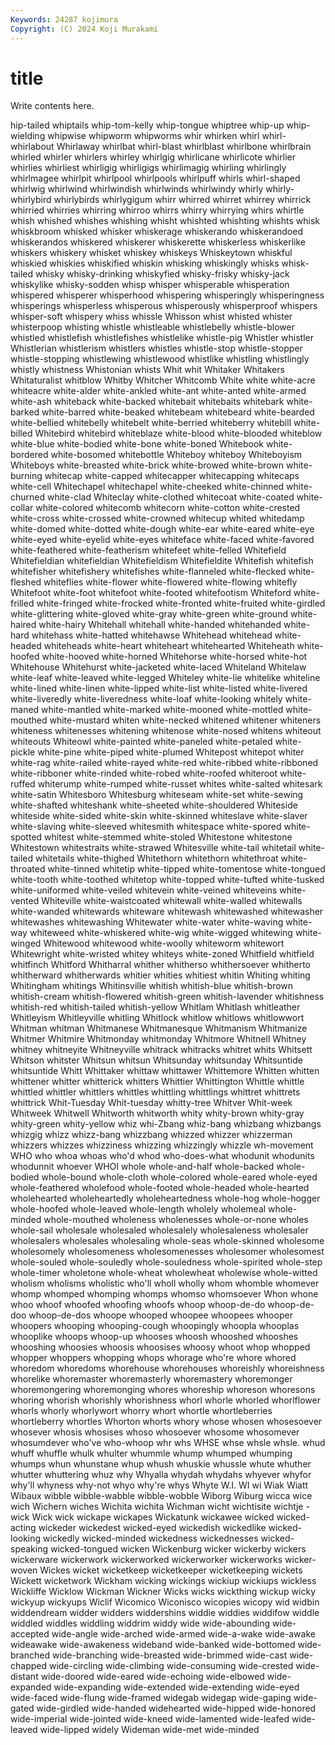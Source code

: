 ```yaml
---
Keywords: 24287 kojimura
Copyright: (C) 2024 Koji Murakami
---
```


# title

Write contents here.



hip-tailed whiptails
whip-tom-kelly whip-tongue whiptree whip-up whip-wielding whipwise whipworm whipworms whir whirken
whirl whirl- whirlabout Whirlaway whirlbat whirl-blast whirlblast whirlbone whirlbrain whirled
whirler whirlers whirley whirlgig whirlicane whirlicote whirlier whirlies whirliest whirligig
whirligigs whirlimagig whirling whirlingly whirlmagee whirlpit whirlpool whirlpools whirlpuff whirls
whirl-shaped whirlwig whirlwind whirlwindish whirlwinds whirlwindy whirly whirly- whirlybird whirlybirds
whirlygigum whirr whirred whirret whirrey whirrick whirried whirries whirring whirroo
whirrs whirry whirrying whirs whirtle whish whished whishes whishing whisht
whishted whishting whishts whisk whiskbroom whisked whisker whiskerage whiskerando whiskerandoed
whiskerandos whiskered whiskerer whiskerette whiskerless whiskerlike whiskers whiskery whisket whiskey
whiskeys Whiskeytown whiskful whiskied whiskies whiskified whiskin whisking whiskingly whisks
whisk-tailed whisky whisky-drinking whiskyfied whisky-frisky whisky-jack whiskylike whisky-sodden whisp whisper
whisperable whisperation whispered whisperer whisperhood whispering whisperingly whisperingness whisperings whisperless
whisperous whisperously whisperproof whispers whisper-soft whispery whiss whissle Whisson whist
whisted whister whisterpoop whisting whistle whistleable whistlebelly whistle-blower whistled whistlefish
whistlefishes whistlelike whistle-pig Whistler whistler Whistlerian whistlerism whistlers whistles whistle-stop
whistle-stopper whistle-stopping whistlewing whistlewood whistlike whistling whistlingly whistly whistness Whistonian
whists Whit whit Whitaker Whitakers Whitaturalist whitblow Whitby Whitcher Whitcomb
White white white-acre whiteacre white-alder white-ankled white-ant white-anted white-armed white-ash
whiteback white-backed whitebait whitebaits whitebark white-barked white-barred white-beaked whitebeam whitebeard
white-bearded white-bellied whitebelly whitebelt white-berried whiteberry whitebill white-billed Whitebird whitebird
whiteblaze white-blood white-blooded whiteblow white-blue white-bodied white-bone white-boned Whitebook white-bordered
white-bosomed whitebottle Whiteboy whiteboy Whiteboyism Whiteboys white-breasted white-brick white-browed white-brown
white-burning whitecap white-capped whitecapper whitecapping whitecaps white-cell Whitechapel whitechapel white-cheeked
white-chinned white-churned white-clad Whiteclay white-clothed whitecoat white-coated white-collar white-colored whitecomb
whitecorn white-cotton white-crested white-cross white-crossed white-crowned whitecup whited whitedamp white-domed
white-dotted white-dough white-ear white-eared white-eye white-eyed white-eyelid white-eyes whiteface white-faced
white-favored white-feathered white-featherism whitefeet white-felled Whitefield Whitefieldian whitefieldian Whitefieldism Whitefieldite
Whitefish whitefish whitefisher whitefishery whitefishes white-flanneled white-flecked white-fleshed whiteflies white-flower
white-flowered white-flowing whitefly Whitefoot white-foot whitefoot white-footed whitefootism Whiteford white-frilled
white-fringed white-frocked white-fronted white-fruited white-girdled white-glittering white-gloved white-gray white-green white-ground
white-haired white-hairy Whitehall whitehall white-handed whitehanded white-hard whitehass white-hatted whitehawse
Whitehead whitehead white-headed whiteheads white-heart whiteheart whitehearted Whiteheath white-hoofed white-hooved
white-horned Whitehorse white-horsed white-hot Whitehouse Whitehurst white-jacketed white-laced Whiteland Whitelaw
white-leaf white-leaved white-legged Whiteley white-lie whitelike whiteline white-lined white-linen white-lipped
white-list white-listed white-livered white-liveredly white-liveredness white-loaf white-looking whitely white-maned white-mantled
white-marked white-mooned white-mottled white-mouthed white-mustard whiten white-necked whitened whitener whiteners
whiteness whitenesses whitening whitenose white-nosed whitens whiteout whiteouts Whiteowl white-painted
white-paneled white-petaled white-pickle white-pine white-piped white-plumed Whitepost whitepot whiter white-rag
white-railed white-rayed white-red white-ribbed white-ribboned white-ribboner white-rinded white-robed white-roofed whiteroot
white-ruffed whiterump white-rumped white-russet whites white-salted whitesark white-satin Whitesboro Whitesburg
whiteseam white-set white-sewing white-shafted whiteshank white-sheeted white-shouldered Whiteside whiteside white-sided
white-skin white-skinned whiteslave white-slaver white-slaving white-sleeved whitesmith whitespace white-spored white-spotted
whitest white-stemmed white-stoled Whitestone whitestone Whitestown whitestraits white-strawed Whitesville white-tail
whitetail white-tailed whitetails white-thighed Whitethorn whitethorn whitethroat white-throated white-tinned whitetip
white-tipped white-tomentose white-tongued white-tooth white-toothed whitetop white-topped white-tufted white-tusked white-uniformed
white-veiled whitevein white-veined whiteveins white-vented Whiteville white-waistcoated whitewall white-walled whitewalls
white-wanded whitewards whiteware whitewash whitewashed whitewasher whitewashes whitewashing Whitewater white-water
white-waving white-way whiteweed white-whiskered white-wig white-wigged whitewing white-winged Whitewood whitewood
white-woolly whiteworm whitewort Whitewright white-wristed whitey whiteys white-zoned Whitfield whitfield
whitfinch Whitford Whitharral whither whitherso whithersoever whitherto whitherward whitherwards whitier
whities whitiest whitin Whiting whiting Whitingham whitings Whitinsville whitish whitish-blue
whitish-brown whitish-cream whitish-flowered whitish-green whitish-lavender whitishness whitish-red whitish-tailed whitish-yellow Whitlam
Whitlash whitleather Whitleyism Whitleyville whitling Whitlock whitlow whitlows whitlowwort Whitman
whitman Whitmanese Whitmanesque Whitmanism Whitmanize Whitmer Whitmire Whitmonday whitmonday Whitmore
Whitnell Whitney whitney whitneyite Whitneyville whitrack whitracks whitret whits Whitsett
Whitson whitster Whitsun whitsun Whitsunday whitsunday Whitsuntide whitsuntide Whitt Whittaker
whittaw whittawer Whittemore Whitten whitten whittener whitter whitterick whitters Whittier
Whittington Whittle whittle whittled whittler whittlers whittles whittling whittlings whittret
whittrets whittrick Whit-Tuesday Whit-tuesday whitty-tree Whitver Whit-week Whitweek Whitwell Whitworth
whitworth whity whity-brown whity-gray whity-green whity-yellow whiz whi-Zbang whiz-bang whizbang
whizbangs whizgig whizz whizz-bang whizzbang whizzed whizzer whizzerman whizzers whizzes
whizziness whizzing whizzingly whizzle wh-movement WHO who whoa whoas who'd
whod who-does-what whodunit whodunits whodunnit whoever WHOI whole whole-and-half whole-backed
whole-bodied whole-bound whole-cloth whole-colored whole-eared whole-eyed whole-feathered wholefood whole-footed whole-headed
whole-hearted wholehearted wholeheartedly wholeheartedness whole-hog whole-hogger whole-hoofed whole-leaved whole-length wholely
wholemeal whole-minded whole-mouthed wholeness wholenesses whole-or-none wholes whole-sail wholesale wholesaled
wholesalely wholesaleness wholesaler wholesalers wholesales wholesaling whole-seas whole-skinned wholesome wholesomely
wholesomeness wholesomenesses wholesomer wholesomest whole-souled whole-souledly whole-souledness whole-spirited whole-step whole-timer
wholetone whole-wheat wholewheat wholewise whole-witted wholism wholisms wholistic who'll wholl
wholly whom whomble whomever whomp whomped whomping whomps whomso whomsoever
Whon whone whoo whoof whoofed whoofing whoofs whoop whoop-de-do whoop-de-doo
whoop-de-dos whoope whooped whoopee whoopees whooper whoopers whooping whooping-cough whoopingly
whoopla whooplas whooplike whoops whoop-up whooses whoosh whooshed whooshes whooshing
whoosies whoosis whoosises whoosy whoot whop whopped whopper whoppers whopping
whops whorage who're whore whored whoredom whoredoms whorehouse whorehouses whoreishly
whoreishness whorelike whoremaster whoremasterly whoremastery whoremonger whoremongering whoremonging whores whoreship
whoreson whoresons whoring whorish whorishly whorishness whorl whorle whorled whorlflower
whorls whorly whorlywort whorry whort whortle whortleberries whortleberry whortles Whorton
whorts whory whose whosen whosesoever whosever whosis whosises whoso whosoever
whosome whosomever whosumdever who've who-whoop whr whs WHSE whse whsle
whsle. whud whuff whuffle whulk whulter whummle whump whumped whumping
whumps whun whunstane whup whush whuskie whussle whute whuther whutter
whuttering whuz why Whyalla whydah whydahs whyever whyfor why'll whyness
why-not whyo why're whys Whyte W.I. WI wi Wiak Wiatt
Wibaux wibble wibble-wabble wibble-wobble Wiborg Wiburg wicca wice wich Wichern
wiches Wichita wichita Wichman wicht wichtisite wichtje -wick Wick wick
wickape wickapes Wickatunk wickawee wicked wicked-acting wickeder wickedest wicked-eyed wickedish
wickedlike wicked-looking wickedly wicked-minded wickedness wickednesses wicked-speaking wicked-tongued wicken Wickenburg
wicker wickerby wickers wickerware wickerwork wickerworked wickerworker wickerworks wicker-woven Wickes
wicket wicketkeep wicketkeeper wicketkeeping wickets Wickett wicketwork Wickham wicking wickings
wickiup wickiups wickless Wickliffe Wicklow Wickman Wickner Wicks wicks wickthing
wickup wicky wickyup wickyups Wiclif Wicomico Wiconisco wicopies wicopy wid
widbin widdendream widder widders widdershins widdie widdies widdifow widdle widdled
widdles widdling widdrim widdy wide wide-abounding wide-accepted wide-angle wide-arched wide-armed
wide-a-wake wide-awake wideawake wide-awakeness wideband wide-banked wide-bottomed wide-branched wide-branching wide-breasted
wide-brimmed wide-cast wide-chapped wide-circling wide-climbing wide-consuming wide-crested wide-distant wide-doored wide-eared
wide-echoing wide-elbowed wide-expanded wide-expanding wide-extended wide-extending wide-eyed wide-faced wide-flung wide-framed
widegab widegap wide-gaping wide-gated wide-girdled wide-handed widehearted wide-hipped wide-honored wide-imperial
wide-jointed wide-kneed wide-lamented wide-leafed wide-leaved wide-lipped widely Wideman wide-met wide-minded

